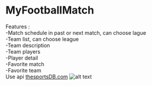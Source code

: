 # MyFootballMatch
Features : <br>
-Match schedule in past or next match, can choose lague <br>
-Team list, can choose league<br>
-Team description<br>
-Team players<br>
-Player detail<br>
-Favorite match<br>
-Favorite team<br>
Use api [thesportsDB.com](thesportsDB.com)
![alt text](https://www.dropbox.com/s/af8ineo2f1ofkam/Screenshot_2018-06-23-07-59-27-207_com.aranirahan.myfootballapi.png?dl=0)
